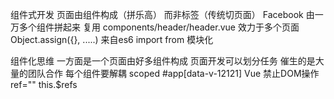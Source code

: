 组件式开发
页面由组件构成（拼乐高）  而非标签（传统切页面）
Facebook  由一万多个组件拼起来 复用 
components/header/header.vue  效力于多个页面 
Object.assign({}, .....)
来自es6
import from 模块化 

组件化思维 
一方面是一个页面由好多组件构成 
页面开发可以划分任务 
催生的是大量的团队合作
每个组件要解耦
scoped 
#app[data-v-12121]
Vue 禁止DOM操作
ref=""
this.$refs